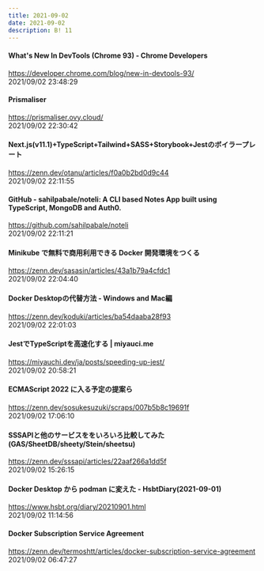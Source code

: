 ```yaml
---
title: 2021-09-02
date: 2021-09-02
description: B! 11
---
```


#### What's New In DevTools (Chrome 93) - Chrome Developers
https://developer.chrome.com/blog/new-in-devtools-93/<br>
2021/09/02 23:48:29<br>


#### Prismaliser
https://prismaliser.ovy.cloud/<br>
2021/09/02 22:30:42<br>


#### Next.js(v11.1)+TypeScript+Tailwind+SASS+Storybook+Jestのボイラープレート
https://zenn.dev/otanu/articles/f0a0b2bd0d9c44<br>
2021/09/02 22:11:55<br>


#### GitHub - sahilpabale/noteli: A CLI based Notes App built using TypeScript, MongoDB and Auth0.
https://github.com/sahilpabale/noteli<br>
2021/09/02 22:11:21<br>


#### Minikube で無料で商用利用できる Docker 開発環境をつくる
https://zenn.dev/sasasin/articles/43a1b79a4cfdc1<br>
2021/09/02 22:04:40<br>


#### Docker Desktopの代替方法 - Windows and Mac編
https://zenn.dev/koduki/articles/ba54daaba28f93<br>
2021/09/02 22:01:03<br>


#### JestでTypeScriptを高速化する | miyauci.me
https://miyauchi.dev/ja/posts/speeding-up-jest/<br>
2021/09/02 20:58:21<br>


#### ECMAScript 2022 に入る予定の提案ら
https://zenn.dev/sosukesuzuki/scraps/007b5b8c19691f<br>
2021/09/02 17:06:10<br>


#### SSSAPIと他のサービスををいろいろ比較してみた(GAS/SheetDB/sheety/Stein/sheetsu)
https://zenn.dev/sssapi/articles/22aaf266a1dd5f<br>
2021/09/02 15:26:15<br>


#### Docker Desktop から podman に変えた - HsbtDiary(2021-09-01)
https://www.hsbt.org/diary/20210901.html<br>
2021/09/02 11:14:56<br>


#### Docker Subscription Service Agreement
https://zenn.dev/termoshtt/articles/docker-subscription-service-agreement<br>
2021/09/02 06:47:27<br>


